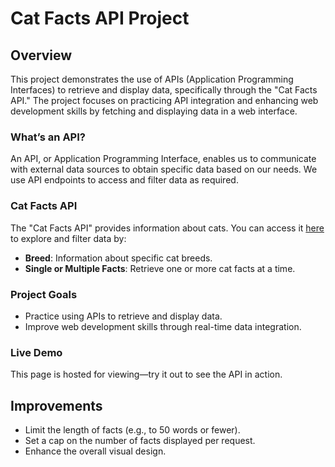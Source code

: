 # Cat Facts API Project

## Overview
This project demonstrates the use of APIs (Application Programming Interfaces) to retrieve and display data, specifically through the "Cat Facts API." The project focuses on practicing API integration and enhancing web development skills by fetching and displaying data in a web interface.

### What’s an API?
An API, or Application Programming Interface, enables us to communicate with external data sources to obtain specific data based on our needs. We use API endpoints to access and filter data as required.

### Cat Facts API
The "Cat Facts API" provides information about cats. You can access it [here](https://documenter.getpostman.com/view/1946054/S11HvKSz) to explore and filter data by:
- **Breed**: Information about specific cat breeds.
- **Single or Multiple Facts**: Retrieve one or more cat facts at a time.

### Project Goals
- Practice using APIs to retrieve and display data.
- Improve web development skills through real-time data integration.

### Live Demo
This page is hosted for viewing—try it out to see the API in action.

## Improvements
- Limit the length of facts (e.g., to 50 words or fewer).
- Set a cap on the number of facts displayed per request.
- Enhance the overall visual design.
